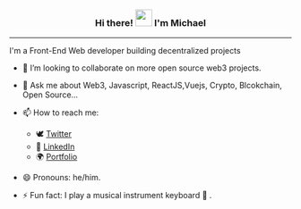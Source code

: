 <h3 align="center"> Hi there! <img src="https://raw.githubusercontent.com/MartinHeinz/MartinHeinz/master/wave.gif" height="30px"> I'm <B>Michael</B></h3>
<hr>

I'm a Front-End Web developer building decentralized projects

- 👯 I’m looking to collaborate on more open source web3 projects.

- 💬 Ask me about Web3, Javascript, ReactJS,Vuejs,  Crypto, Blcokchain, Open Source...

- 📫 How to reach me: 
  * 🕊 [Twitter](https://twitter.com/cmcWebCode "My Twitter")
  * 📱 [LinkedIn](https://www.linkedin.com/in/michael-chinweike-467360a8/ "My LinkedIn")
  * 🌍 [Portfolio](https://www.chinweikemichael.tech/ "portfolio")
- 😄 Pronouns: he/him.
- ⚡ Fun fact: I play a musical instrument keyboard 🎹 .
<!--
## 🔧 Technologies & Tools


Here are some ideas to get you started:

- 🔭 I’m currently working on ...
- 🌱 I’m currently learning ...
- 👯 I’m looking to collaborate on ...
- 🤔 I’m looking for help with ...
- 💬 Ask me about ...
- 📫 How to reach me: ...
- 😄 Pronouns: ...
- ⚡ Fun fact: ...
-->
